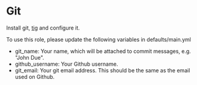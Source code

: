 Git
=========

Install git, [tig](https://github.com/jonas/tig) and configure it.

To use this role, please update the following variables in defaults/main.yml

- git_name: Your name, which will be attached to commit messages, e.g. "John Due".
- github_username: Your Github username.
- git_email: Your git email address. This should be the same as the email used on Github.